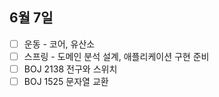 ## 6월 7일

- [ ] 운동 - 코어, 유산소
- [ ] 스프링 - 도메인 분석 설계, 애플리케이션 구현 준비
- [ ] BOJ 2138 전구와 스위치
- [ ] BOJ 1525 문자열 교환
